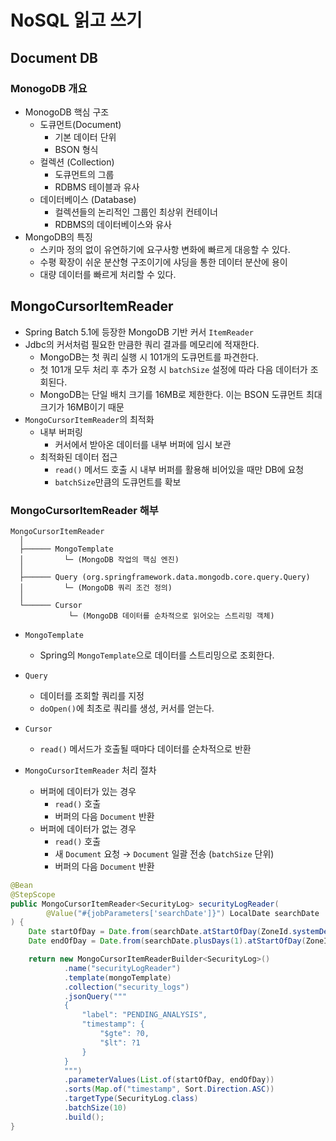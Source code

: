 # NoSQL 읽고 쓰기

## Document DB

### MonogoDB 개요

- MonogoDB 핵심 구조
    - 도큐먼트(Document)
        - 기본 데이터 단위
        - BSON 형식
    - 컬렉션 (Collection)
        - 도큐먼트의 그룹
        - RDBMS 테이블과 유사
    - 데이터베이스 (Database)
        - 컬렉션들의 논리적인 그룹인 최상위 컨테이너
        - RDBMS의 데이터베이스와 유사
- MongoDB의 특징
    - 스키마 정의 없이 유연하기에 요구사항 변화에 빠르게 대응할 수 있다.
    - 수평 확장이 쉬운 분산형 구조이기에 샤딩을 통한 데이터 분산에 용이
    - 대량 데이터를 빠르게 처리할 수 있다.

## MongoCursorItemReader

- Spring Batch 5.1에 등장한 MongoDB 기반 커서 `ItemReader`
- Jdbc의 커서처럼 필요한 만큼한 쿼리 결과를 메모리에 적재한다.
    - MongoDB는 첫 쿼리 실행 시 101개의 도큐먼트를 파견한다.
    - 첫 101개 모두 처리 후 추가 요청 시 `batchSize` 설정에 따라 다음 데이터가 조회된다.
    - MongoDB는 단일 배치 크기를 16MB로 제한한다. 이는 BSON 도큐먼트 최대 크기가 16MB이기 때문
- `MongoCursorItemReader`의 최적화
    - 내부 버퍼링
        - 커서에서 받아온 데이터를 내부 버퍼에 임시 보관
    - 최적화된 데이터 접근
        - `read()` 메서드 호출 시 내부 버퍼를 활용해 비어있을 때만 DB에 요청
        - `batchSize`만큼의 도큐먼트를 확보

### **MongoCursorItemReader 해부**

```
MongoCursorItemReader 
  │ 
  ├────── MongoTemplate 
  │         └─ (MongoDB 작업의 핵심 엔진)
  │ 
  ├────── Query (org.springframework.data.mongodb.core.query.Query) 
  │         └─ (MongoDB 쿼리 조건 정의) 
  │
  └────── Cursor 
             └─ (MongoDB 데이터를 순차적으로 읽어오는 스트리밍 객체)
```

- `MongoTemplate`
    - Spring의 `MongoTemplate`으로 데이터를 스트리밍으로 조회한다.
- `Query`
    - 데이터를 조회할 쿼리를 지정
    - `doOpen()`에 최초로 쿼리를 생성, 커서를 얻는다.
- `Cursor`
    - `read()` 메서드가 호출될 때마다 데이터를 순차적으로 반환

- `MongoCursorItemReader` 처리 절차
    - 버퍼에 데이터가 있는 경우
        - `read()` 호출
        - 버퍼의 다음 `Document` 반환
    - 버퍼에 데이터가 없는 경우
        - `read()` 호출
        - 새 `Document` 요청 → `Document` 일괄 전송 (`batchSize` 단위)
        - 버퍼의 다음 `Document` 반환

```java
@Bean
@StepScope
public MongoCursorItemReader<SecurityLog> securityLogReader(
        @Value("#{jobParameters['searchDate']}") LocalDate searchDate
) {
    Date startOfDay = Date.from(searchDate.atStartOfDay(ZoneId.systemDefault()).toInstant());
    Date endOfDay = Date.from(searchDate.plusDays(1).atStartOfDay(ZoneId.systemDefault()).toInstant());

    return new MongoCursorItemReaderBuilder<SecurityLog>()
            .name("securityLogReader")
            .template(mongoTemplate)
            .collection("security_logs")
            .jsonQuery("""
            {
                "label": "PENDING_ANALYSIS",
                "timestamp": {
                    "$gte": ?0,
                    "$lt": ?1
                }
            }
            """)
            .parameterValues(List.of(startOfDay, endOfDay))
            .sorts(Map.of("timestamp", Sort.Direction.ASC))
            .targetType(SecurityLog.class)
            .batchSize(10)
            .build();
}
```
